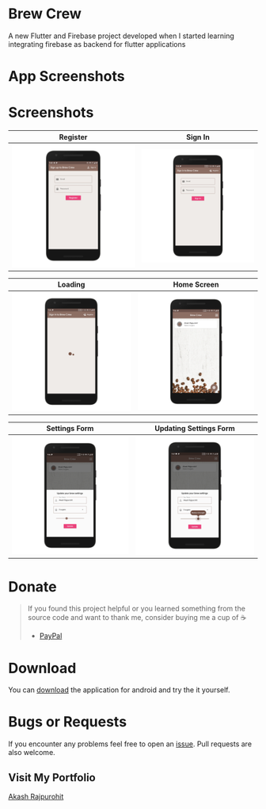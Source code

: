 # Brew Crew

A new Flutter and Firebase project developed when I started learning integrating firebase as backend for flutter applications

# App Screenshots

# Screenshots
Register     	      	     |  Sign In
:-------------------------:|:-------------------------:
![Register](./mockups/Register.png)  |  ![Sign-In](./mockups/Sign-In.png)

Loading              	 |   Home Screen                           
:---------------------:|:--------------------:
![Loading](./mockups/Loading-Screen.png)  | ![Main Screen](./mockups/Main-Screen.png)

Settings Form          |   Updating Settings Form                           
:---------------------:|:--------------------:
![Settings Form](./mockups/Settings-Form.png)  | ![Settings Form Updating](./mockups/Settings-Form-Updating.png)

# Donate
> If you found this project helpful or you learned something from the source code and want to thank me, consider buying me a cup of :coffee:
>
> - [PayPal](https://www.paypal.me/RajpurohitAkash/)

# Download
You can [download](https://github.com/AkashRajpurohit/Brew_Crew/releases/download/v1.0.0/app-arm64-v8a-release.apk) the application for android and try the it yourself.

# Bugs or Requests

If you encounter any problems feel free to open an [issue](https://github.com/AkashRajpurohit/Brew_Crew/issues/new). Pull requests are also welcome.

## Visit My Portfolio
[Akash Rajpurohit](https://akashrajpurohit.cf)
